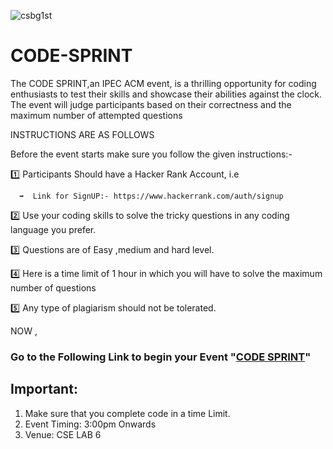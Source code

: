 ![csbg1st](https://github.com/MridulTi/CODE-SPRINT/assets/92802892/2a39ad46-1a98-426b-aac7-965019fabe00)

# CODE-SPRINT
The CODE SPRINT,an IPEC ACM event, is a thrilling opportunity for coding enthusiasts to test their skills and showcase their abilities against the clock. The event will judge participants based on their correctness and the maximum number of attempted questions


INSTRUCTIONS ARE AS FOLLOWS

Before the event starts make sure you follow the given instructions:-

1️⃣ Participants Should have a Hacker Rank  Account, i.e  

      ➡  Link for SignUP:- https://www.hackerrank.com/auth/signup

2️⃣ Use your coding skills to solve the tricky questions in any coding language you prefer.

3️⃣ Questions are of Easy ,medium and hard level.

4️⃣ Here is a time limit of 1 hour in which you will have to solve the maximum number of questions 

5️⃣ Any type of plagiarism should not be tolerated. 

NOW , 
### Go to the Following Link to begin your Event "[CODE SPRINT](https://shorturl.at/bLUZ5)"

## Important: 
1. Make sure that you complete code in a time Limit.
2. Event Timing: 3:00pm Onwards
3. Venue: CSE LAB 6
